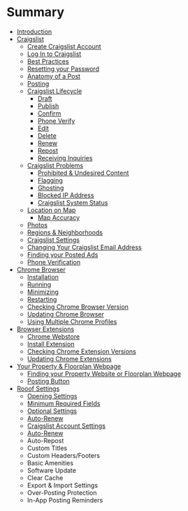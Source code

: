 # Summary

* [Introduction](README.md)
* [Craigslist](craigslistmd.md)
   * [Create Craigslist Account](create_craigslist_account.md)
   * [Log In to Craigslist](loginto_craigslist_md.md)
   * [Best Practices](craigslistbest_practices_md.md)
   * [Resetting your Password](resetcraigslist_password_md.md)
   * [Anatomy of a Post](anatomymd.md)
   * [Posting](postmanually_md.md)
   * [Craigslist Lifecycle](craigslistlifecycle_md.md)
       * [Draft](draft.md)
       * [Publish](publish.md)
       * [Confirm](confirm.md)
       * [Phone Verify](phone_verify.md)
       * [Edit](edit.md)
       * [Delete](delete.md)
       * [Renew](renew.md)
       * [Repost](repost.md)
       * [Receiving Inquiries](receiving_inquiries.md)
   * [Craigslist Problems](craigslist_problems.md)
       * [Prohibited & Undesired Content](craigslist_prohibited_content.md)
       * [Flagging](flagggin.md)
       * [Ghosting](ghosting.md)
       * [Blocked IP Address](ip_blocked.md)
       * [Craigslist System Status](craigslist_system_status.md)
   * [Location on Map](craigslistmapping_md.md)
       * [Map Accuracy](map_accuracy.md)
   * [Photos](craigslistphotos_md.md)
   * [Regions & Neighborhoods](regionsand_neighborhoods_md.md)
   * [Craigslist Settings](craigslistsetting_md.md)
   * [Changing Your Craigslist Email Address](changecraigslist_email_md.md)
   * [Finding your Posted Ads](findingyour_posted_ads_md.md)
   * [Phone Verification](missing_ads.md)
* [Chrome Browser](chromemd.md)
   * [Installation](installing_google_chrome.md)
   * [Running](runningchrome_md.md)
   * [Minimizing](minimizingchrome_md.md)
   * [Restarting](restartingchrome_md.md)
   * [Checking Chrome Browser Version](chromeversion_md.md)
   * [Updating Chrome Browser](updatingchrome_md.md)
   * [Using Multiple Chrome Profiles](chromeprofiles_md.md)
* [Browser Extensions](chromeextensions_md.md)
   * [Chrome Webstore](webstoremd.md)
   * [Install Extension](installchrome_extension_md.md)
   * [Checking Chrome Extension Versions](extensionversions_md.md)
   * [Updating Chrome Extensions](updatingextensions_md.md)
* [Your Property & Floorplan Webpage](property_webpage.md)
   * [Finding your Property Website or Floorplan Webpage](findingfloorplan_md.md)
   * [Posting Button](postingbutton_md.md)
* [Rooof Settings](settings.md)
   * [Opening Settings](openingsettings_md.md)
   * [Minimum Required Fields](requiredfields_md.md)
   * [Optional Settings](rooof_optional_settings.md)
   * [Auto-Renew](auto-renew.md)
   * [Craigslist Account Settings](craigslist_account_settings.md)
   * [Auto-Renew](auto-renewv6.md)
   * Auto-Repost
   * Custom Titles
   * Custom Headers/Footers
   * Basic Amenities
   * Software Update
   * Clear Cache
   * Export & Import Settings
   * Over-Posting Protection
   * In-App Posting Reminders

